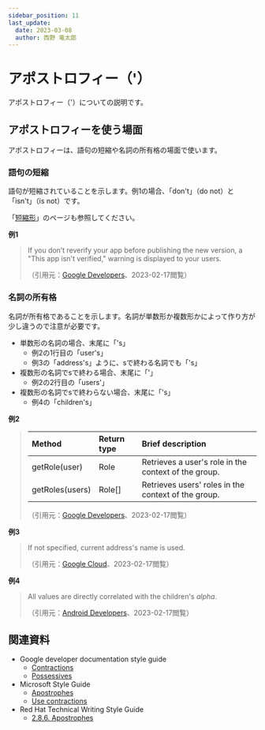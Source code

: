 ```yaml
---
sidebar_position: 11
last_update:
  date: 2023-03-08
  author: 西野 竜太郎
---
```


# アポストロフィー（'）

アポストロフィー（'）についての説明です。

## アポストロフィーを使う場面

アポストロフィーは、語句の短縮や名詞の所有格の場面で使います。

### 語句の短縮

語句が短縮されていることを示します。例1の場合、「don't」（do not）と「isn't」（is not）です。

「[短縮形](../it-specific-writing/contractions.md)」のページも参照してください。

**例1**

> If you don’t reverify your app before publishing the new version, a "This app isn't verified," warning is displayed to your users.
> 
> （引用元：[Google Developers](https://developers.google.com/apps-script/add-ons/how-tos/update-published-add-on)、2023-02-17閲覧）

### 名詞の所有格

名詞が所有格であることを示します。名詞が単数形か複数形かによって作り方が少し違うので注意が必要です。

- 単数形の名詞の場合、末尾に「's」
    - 例2の1行目の「user's」
    - 例3の「address's」ように、sで終わる名詞でも「's」
- 複数形の名詞でsで終わる場合、末尾に「'」
    - 例2の2行目の「users'」
- 複数形の名詞でsで終わらない場合、末尾に「's」
    - 例4の「children's」

**例2**

> |Method|Return type|Brief description|
> |:-|:-|:-|
> |getRole(user)|Role|Retrieves a user's role in the context of the group.|
> |getRoles(users)|Role[]|Retrieves users' roles in the context of the group.|
> （引用元：[Google Developers](https://developers.google.com/apps-script/reference/groups/group)、2023-02-17閲覧）

**例3**

> If not specified, current address's name is used.
>
> （引用元：[Google Cloud](https://cloud.google.com/sdk/gcloud/reference/alpha/compute/addresses/move)、2023-02-17閲覧）

**例4**

> All values are directly correlated with the children's _alpha_.
>
> （引用元：[Android Developers](https://developer.android.com/reference/com/google/android/material/animation/ChildrenAlphaProperty)、2023-02-17閲覧）

## 関連資料

- Google developer documentation style guide
    - [Contractions](https://developers.google.com/style/contractions)
    - [Possessives](https://developers.google.com/style/possessives)
- Microsoft Style Guide
    - [Apostrophes](https://learn.microsoft.com/en-us/style-guide/punctuation/apostrophes)
    - [Use contractions](https://learn.microsoft.com/en-us/style-guide/word-choice/use-contractions)
- Red Hat Technical Writing Style Guide
    - [⁠2.8.6. Apostrophes](https://stylepedia.net/style/6.0/#apostrophes)

